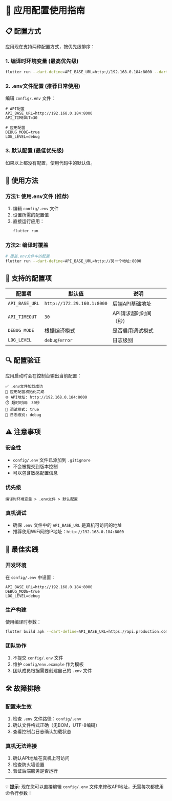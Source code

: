 # 🔧 应用配置使用指南

## 📋 配置方式

应用现在支持两种配置方式，按优先级排序：

### 1. **编译时环境变量** (最高优先级)
```bash
flutter run --dart-define=API_BASE_URL=http://192.168.0.184:8000 --dart-define=API_TIMEOUT=30
```

### 2. **.env文件配置** (推荐日常使用)
编辑 `config/.env` 文件：
```env
# API配置
API_BASE_URL=http://192.168.0.184:8000
API_TIMEOUT=30

# 应用配置
DEBUG_MODE=true
LOG_LEVEL=debug
```

### 3. **默认配置** (最低优先级)
如果以上都没有配置，使用代码中的默认值。

## 🚀 使用方法

### **方法1: 使用.env文件 (推荐)**
1. 编辑 `config/.env` 文件
2. 设置所需的配置值
3. 直接运行应用：
   ```bash
   flutter run
   ```

### **方法2: 编译时覆盖**
```bash
# 覆盖.env文件中的配置
flutter run --dart-define=API_BASE_URL=http://另一个地址:8000
```

## 📱 **支持的配置项**

| 配置项 | 默认值 | 说明 |
|--------|--------|------|
| `API_BASE_URL` | `http://172.29.160.1:8000` | 后端API基础地址 |
| `API_TIMEOUT` | `30` | API请求超时时间（秒） |
| `DEBUG_MODE` | 根据编译模式 | 是否启用调试模式 |
| `LOG_LEVEL` | `debug`/`error` | 日志级别 |

## 🔍 **配置验证**

应用启动时会在控制台输出当前配置：
```
✅ .env文件加载成功
🔧 应用配置初始化完成
🌐 API地址: http://192.168.0.184:8000
⏱️ 超时时间: 30秒
🐛 调试模式: true
📝 日志级别: debug
```

## ⚠️ **注意事项**

### **安全性**
- `config/.env` 文件已添加到 `.gitignore`
- 不会被提交到版本控制
- 可以包含敏感配置信息

### **优先级**
```
编译时环境变量 > .env文件 > 默认配置
```

### **真机调试**
- 确保 `.env` 文件中的 `API_BASE_URL` 是真机可访问的地址
- 推荐使用WiFi网络IP地址：`http://192.168.0.184:8000`

## 🎯 **最佳实践**

### **开发环境**
在 `config/.env` 中设置：
```env
API_BASE_URL=http://192.168.0.184:8000
DEBUG_MODE=true
LOG_LEVEL=debug
```

### **生产构建**
使用编译时参数：
```bash
flutter build apk --dart-define=API_BASE_URL=https://api.production.com --dart-define=DEBUG_MODE=false
```

### **团队协作**
1. 不提交 `config/.env` 文件
2. 维护 `config/env.example` 作为模板
3. 团队成员根据需要创建自己的 `.env` 文件

## 🛠️ **故障排除**

### **配置未生效**
1. 检查 `.env` 文件路径：`config/.env`
2. 确认文件格式正确（无BOM，UTF-8编码）
3. 查看控制台日志确认加载状态

### **真机无法连接**
1. 确认API地址在真机上可访问
2. 检查防火墙设置
3. 验证后端服务是否运行

---

💡 **提示**: 现在您可以直接编辑 `config/.env` 文件来修改API地址，无需每次都使用命令行参数！

